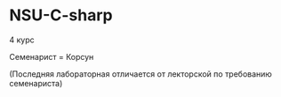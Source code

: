 # NSU-C-sharp

4 курс

Семенарист = Корсун

(Последняя лабораторная отличается от лекторской по требованию семенариста)
